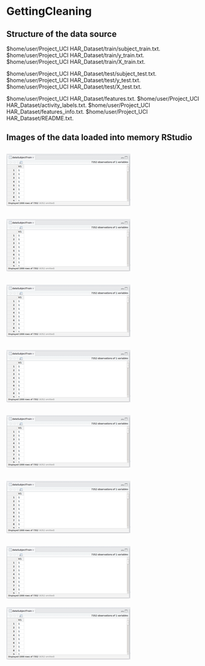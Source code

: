 # GettingCleaning

Structure of the data source
----------------------------

$home/user/Project_UCI HAR_Dataset/train/subject_train.txt.
$home/user/Project_UCI HAR_Dataset/train/y_train.txt.
$home/user/Project_UCI HAR_Dataset/train/X_train.txt.

$home/user/Project_UCI HAR_Dataset/test/subject_test.txt.
$home/user/Project_UCI HAR_Dataset/test/y_test.txt.
$home/user/Project_UCI HAR_Dataset/test/X_test.txt.

$home/user/Project_UCI HAR_Dataset/features.txt.
$home/user/Project_UCI HAR_Dataset/activity_labels.txt.
$home/user/Project_UCI HAR_Dataset/features_info.txt.
$home/user/Project_UCI HAR_Dataset/README.txt.

Images of the data loaded into memory RStudio
----------
![dataSubjectTrain](dataSubjectTrain.png)
----------
![dataActivityTrain](dataSubjectTrain.png)
----------
![dataFeaturesTrain](dataSubjectTrain.png)
----------
![dataSubjectTest ](dataSubjectTrain.png)
----------
![dataActivityTest](dataSubjectTrain.png)
----------
![dataFeaturesTest](dataSubjectTrain.png)
----------
![dataFeaturesNames](dataSubjectTrain.png)
----------
![activityLabels](dataSubjectTrain.png)


